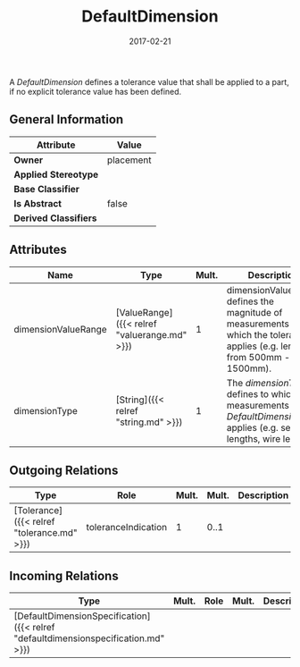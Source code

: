 ﻿---
title: DefaultDimension
toc: false
type: specs
date: "2017-02-21"
draft: false
specification: VEC
version: 1.1.3
documentType: "Recommendation"
elementType: Class
classes:
  - DefaultDimension
menu_name: vec-1.1.3
---
A <i>DefaultDimension</i> defines a tolerance value that shall be applied to a part, if no explicit tolerance value has been defined.

## General Information

| Attribute               | Value |
|-------------------------|-------|
| **Owner**               | placement |
| **Applied Stereotype**  |   |
| **Base Classifier**     |   |
| **Is Abstract**         | false |
| **Derived Classifiers** |   |

## Attributes
|  Name  |  Type  |  Mult.  |  Description  |  Owning Classifier  |
|--------|--------|---------|---------------|--------------|
|dimensionValueRange | [ValueRange]({{< relref "valuerange.md" >}}) | 1 | dimensionValueRange defines the magnitude of measurements for which the tolerance applies (e.g. length from 500mm - 1500mm). | [DefaultDimension]({{< relref "defaultdimension.md" >}}) |
|dimensionType | [String]({{< relref "string.md" >}}) | 1 | The <i>dimensionType</i> defines to which measurements this <i>DefaultDimension</i> applies (e.g. segment lengths, wire lengths). | [DefaultDimension]({{< relref "defaultdimension.md" >}}) |

## Outgoing Relations
|    Type  |   Role   |   Mult.   |   Mult.   |   Description   |
|----------|----------|-----------|-----------|-----------------|
| [Tolerance]({{< relref "tolerance.md" >}}) | toleranceIndication | 1 | 0..1 |  |
##  Incoming Relations
|    Type  |   Mult.  |   Role    |   Mult.   |   Description  |
|----------|----------|-----------|-----------|----------------|
| [DefaultDimensionSpecification]({{< relref "defaultdimensionspecification.md" >}}) |  |  |  |  |

